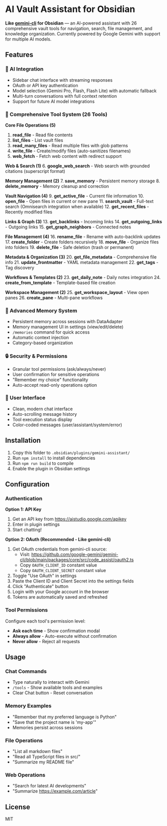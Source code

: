 # AI Vault Assistant for Obsidian

**Like [gemini-cli](https://github.com/google-gemini/gemini-cli) for Obsidian** — an AI-powered assistant with 26 comprehensive vault tools for navigation, search, file management, and knowledge organization. Currently powered by Google Gemini with support for multiple AI models.

## Features

### 🤖 AI Integration
- Sidebar chat interface with streaming responses
- OAuth or API key authentication
- Model selection (Gemini Pro, Flash, Flash Lite) with automatic fallback
- Multi-turn conversations with full context retention
- Support for future AI model integrations

### 🔧 Comprehensive Tool System (26 Tools)

**Core File Operations (5)**
1. **read_file** - Read file contents
2. **list_files** - List vault files
3. **read_many_files** - Read multiple files with glob patterns
4. **write_file** - Create/modify files (auto-sanitizes filenames)
5. **web_fetch** - Fetch web content with redirect support

**Web & Search (1)**
6. **google_web_search** - Web search with grounded citations (superscript format)

**Memory Management (2)**
7. **save_memory** - Persistent memory storage
8. **delete_memory** - Memory cleanup and correction

**Vault Navigation (4)**
9. **get_active_file** - Current file information
10. **open_file** - Open files in current or new pane
11. **search_vault** - Full-text search (Omnisearch integration when available)
12. **get_recent_files** - Recently modified files

**Links & Graph (3)**
13. **get_backlinks** - Incoming links
14. **get_outgoing_links** - Outgoing links
15. **get_graph_neighbors** - Connected notes

**File Management (4)**
16. **rename_file** - Rename with auto-backlink updates
17. **create_folder** - Create folders recursively
18. **move_file** - Organize files into folders
19. **delete_file** - Safe deletion (trash or permanent)

**Metadata & Organization (3)**
20. **get_file_metadata** - Comprehensive file info
21. **update_frontmatter** - YAML metadata management
22. **get_tags** - Tag discovery

**Workflows & Templates (2)**
23. **get_daily_note** - Daily notes integration
24. **create_from_template** - Template-based file creation

**Workspace Management (2)**
25. **get_workspace_layout** - View open panes
26. **create_pane** - Multi-pane workflows

### 🧠 Advanced Memory System
- Persistent memory across sessions with DataAdapter
- Memory management UI in settings (view/edit/delete)
- `/memories` command for quick access
- Automatic context injection
- Category-based organization

### 🔒 Security & Permissions
- Granular tool permissions (ask/always/never)
- User confirmation for sensitive operations
- "Remember my choice" functionality
- Auto-accept read-only operations option

### 🎨 User Interface
- Clean, modern chat interface
- Auto-scrolling message history
- Tool execution status display
- Color-coded messages (user/assistant/system/error)

## Installation

1. Copy this folder to `.obsidian/plugins/gemini-assistant/`
2. Run `npm install` to install dependencies
3. Run `npm run build` to compile
4. Enable the plugin in Obsidian settings

## Configuration

### Authentication

**Option 1: API Key**
1. Get an API key from https://aistudio.google.com/apikey
2. Enter in plugin settings
3. Start chatting!

**Option 2: OAuth (Recommended - Like gemini-cli)**
1. Get OAuth credentials from gemini-cli source:
   - Visit: https://github.com/google-gemini/gemini-cli/blob/main/packages/core/src/code_assist/oauth2.ts
   - Copy `OAUTH_CLIENT_ID` constant value
   - Copy `OAUTH_CLIENT_SECRET` constant value
2. Toggle "Use OAuth" in settings
3. Paste the Client ID and Client Secret into the settings fields
4. Click "Authenticate" button
5. Login with your Google account in the browser
6. Tokens are automatically saved and refreshed

### Tool Permissions

Configure each tool's permission level:
- **Ask each time** - Show confirmation modal
- **Always allow** - Auto-execute without confirmation
- **Never allow** - Reject all requests

## Usage

### Chat Commands
- Type naturally to interact with Gemini
- `/tools` - Show available tools and examples
- Clear Chat button - Reset conversation

### Memory Examples
- "Remember that my preferred language is Python"
- "Save that the project name is 'my-app'"
- Memories persist across sessions

### File Operations
- "List all markdown files"
- "Read all TypeScript files in src/"
- "Summarize my README file"

### Web Operations
- "Search for latest AI developments"
- "Summarize https://example.com/article"

## License

MIT
